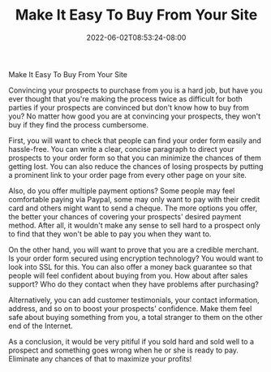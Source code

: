 ﻿---
title: "Make It Easy To Buy From Your Site"
date: 2022-06-02T08:53:24-08:00
description: "Web Design Tips for Web Success"
featured_image: "/images/Web Design.jpg"
tags: ["Web Design"]
---

Make It Easy To Buy From Your Site


Convincing your prospects to purchase from you is a hard job, but have you ever thought that you're making the process twice as difficult for both parties if your prospects are convinced but don't know how to buy from you? No matter how good you are at convincing your prospects, they won't buy if they find the process cumbersome. 

First, you will want to check that people can find your order form easily and hassle-free. You can write a clear, concise paragraph to direct your prospects to your order form so that you can minimize the chances of them getting lost. You can also reduce the chances of losing prospects by putting a prominent link to your order page from every other page on your site. 

Also, do you offer multiple payment options? Some people may feel comfortable paying via Paypal, some may only want to pay with their credit card and others might want to send a cheque. The more options you offer, the better your chances of covering your prospects' desired payment method. After all, it wouldn't make any sense to sell hard to a prospect only to find that they won't be able to pay you when they want to. 

On the other hand, you will want to prove that you are a credible merchant. Is your order form secured using encryption technology? You would want to look into SSL for this. You can also offer a money back guarantee so that people will feel confident about buying from you. How about after sales support? Who do they contact when they have problems after purchasing?

Alternatively, you can add customer testimonials, your contact information, address, and so on to boost your prospects' confidence. Make them feel safe about buying something from you, a total stranger to them on the other end of the Internet. 

As a conclusion, it would be very pitiful if you sold hard and sold well to a prospect and something goes wrong when he or she is ready to pay. Eliminate any chances of that to maximize your profits!

